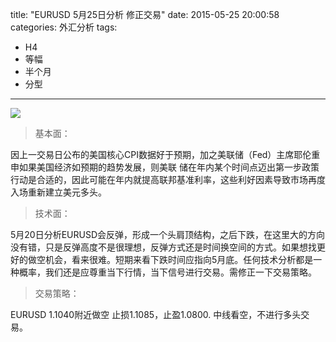 title: "EURUSD 5月25日分析 修正交易"
date: 2015-05-25 20:00:58
categories: 外汇分析
tags:
- H4
- 等幅
- 半个月
- 分型
---
![](http://eurusd.qiniudn.com/70.png)

>基本面：

因上一交易日公布的美国核心CPI数据好于预期，加之美联储（Fed）主席耶伦重申如果美国经济如预期的趋势发展，则美联 储在年内某个时间点迈出第一步政策行动是合适的，因此可能在年内就提高联邦基准利率，这些利好因素导致市场再度入场重新建立美元多头。

>技术面：

5月20日分析EURUSD会反弹，形成一个头肩顶结构，之后下跌，在这里大的方向没有错，只是反弹高度不是很理想，反弹方式还是时间换空间的方式。如果想找更好的做空机会，看来很难。短期来看下跌时间应指向5月底。任何技术分析都是一种概率，我们还是应尊重当下行情，当下信号进行交易。需修正一下交易策略。

>交易策略：

EURUSD 1.1040附近做空 止损1.1085，止盈1.0800. 中线看空，不进行多头交易。
